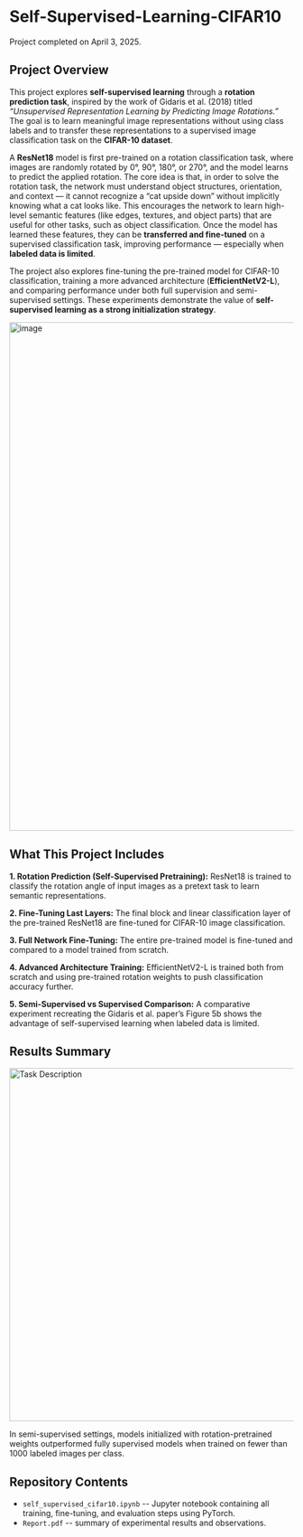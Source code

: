# Self-Supervised-Learning-CIFAR10

Project completed on April 3, 2025.

## Project Overview 

This project explores **self-supervised learning** through a **rotation prediction task**, inspired by the work of Gidaris et al. (2018) titled *“Unsupervised Representation Learning by Predicting Image Rotations.”* The goal is to learn meaningful image representations without using class labels and to transfer these representations to a supervised image classification task on the **CIFAR-10 dataset**.

A **ResNet18** model is first pre-trained on a rotation classification task, where images are randomly rotated by 0°, 90°, 180°, or 270°, and the model learns to predict the applied rotation. The core idea is that, in order to solve the rotation task, the network must understand object structures, orientation, and context — it cannot recognize a “cat upside down” without implicitly knowing what a cat looks like. This encourages the network to learn high-level semantic features (like edges, textures, and object parts) that are useful for other tasks, such as object classification. Once the model has learned these features, they can be **transferred and fine-tuned** on a supervised classification task, improving performance — especially when **labeled data is limited**.

The project also explores fine-tuning the pre-trained model for CIFAR-10 classification, training a more advanced architecture (**EfficientNetV2-L**), and comparing performance under both full supervision and semi-supervised settings. These experiments demonstrate the value of **self-supervised learning as a strong initialization strategy**.

<img width="900" alt="image" src="https://github.com/user-attachments/assets/84c292a5-0bf2-40bb-85c4-25feab4e3bb5" />


## What This Project Includes
**1. Rotation Prediction (Self-Supervised Pretraining):** ResNet18 is trained to classify the rotation angle of input images as a pretext task to learn semantic representations. 

**2. Fine-Tuning Last Layers:** The final block and linear classification layer of the pre-trained ResNet18 are fine-tuned for CIFAR-10 image classification. 

**3. Full Network Fine-Tuning:** The entire pre-trained model is fine-tuned and compared to a model trained from scratch.

**4. Advanced Architecture Training:** EfficientNetV2-L is trained both from scratch and using pre-trained rotation weights to push classification accuracy further. 

**5. Semi-Supervised vs Supervised Comparison:** A comparative experiment recreating the Gidaris et al. paper’s Figure 5b shows the advantage of self-supervised learning when labeled data is limited.

## Results Summary
<img width="625" alt="Task Description" src="https://github.com/user-attachments/assets/9b1245bf-360e-4a7d-b411-8bd26c3e5121" />

In semi-supervised settings, models initialized with rotation-pretrained weights outperformed fully supervised models when trained on fewer than 1000 labeled images per class.

## Repository Contents
* `self_supervised_cifar10.ipynb` -- Jupyter notebook containing all training, fine-tuning, and evaluation steps using PyTorch.
* `Report.pdf` -- summary of experimental results and observations.
